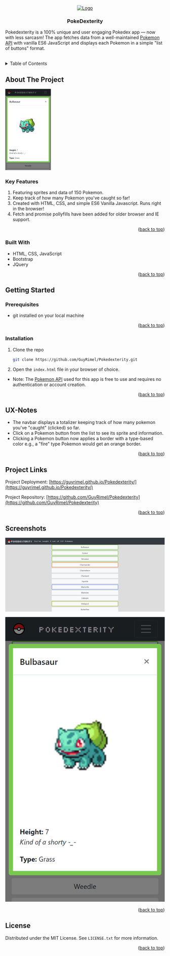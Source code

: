<a id="readme-top"></a>
<br />

<div align="center">
  <a href="https://guyrimel.github.io/Portfolio-Site/index.html">
    <img src="img/RLogoNoName.ico" alt="Logo" width="80" height="80">
  </a>

  <h3 align="center">PokeDexterity</h3>

  <p align="left">
    Pokedexterity is a 100% unique and user engaging Pokedex app — now with less sarcasm! The app fetches data from a well-maintained <a href="https://pokeapi.co/" target="_blank">Pokemon API</a> with vanilla ES6 JavaScript and displays each Pokemon in a simple "list of buttons" format.
  </p>
</div>
<br />

<!-- TABLE OF CONTENTS -->
<details>
  <summary>Table of Contents</summary>
  <ol>
    <li>
      <a href="#about-the-project">About The Project</a>
      <ul>
        <li><a href="#key-features">Key Features</a></li>
        <li><a href="#built-with">Built With</a></li>
      </ul>
    </li>
    <li>
      <a href="#getting-started">Getting Started</a>
      <ul>
        <li><a href="#prerequisites">Prerequisites</a></li>
        <li><a href="#installation">Installation</a></li>
        <li><a href="#ux-notes">UX Notes</a></li>
      </ul>
    </li>
    <li><a href="#license">License</a></li>
  </ol>
</details>

<!-- ABOUT THE PROJECT -->
## About The Project
<!-- SCREENSHOT -->
<img
  alt="Pokedexterity Screenshot"
  src="img/screenshots/screenshot01.png"
  style="height: 16rem; width: auto;"
/>

<!-- KEY FEATURES -->
### Key Features

1. Featuring sprites and data of 150 Pokemon.
2. Keep track of how many Pokemon you've caught so far!
3. Created with HTML, CSS, and simple ES6 Vanilla Javascript. Runs right in the browser!
4. Fetch and promise pollyfills have been added for older browser and IE support.

<p align="right">(<a href="#readme-top">back to top</a>)</p>

<!-- BUILT WITH -->
### Built With

- HTML, CSS, JavaScript
- Bootstrap
- JQuery

<p align="right">(<a href="#readme-top">back to top</a>)</p>

<!-- GETTING STARTED -->
## Getting Started

<!-- PREREQUISITES -->
### Prerequisites
- git installed on your local machine

<p align="right">(<a href="#readme-top">back to top</a>)</p>

<!-- INSTALLATION -->
### Installation

1. Clone the repo
   ```sh
   git clone https://github.com/GuyRimel/Pokedexterity.git
   ```
2. Open the `index.html` file in your browser of choice.

- Note: The <a href="https://pokeapi.co/" target="_blank">Pokemon API</a> used for this app is free to use and requires no authentication or account creation.

<p align="right">(<a href="#readme-top">back to top</a>)</p>

<!-- UX NOTES -->
## UX-Notes

- The navbar displays a totalizer keeping track of how many pokemon you've "caught" (clicked) so far.
- Click on a Pokemon button from the list to see its sprite and information.
- Clicking a Pokemon button now applies a border with a type-based color e.g., a "fire" type Pokemon would get an orange border.

<p align="right">(<a href="#readme-top">back to top</a>)</p>

<!-- PROJECT DEPLOYMENT -->
## Project Links

Project Deployment: [https://guyrimel.github.io/Pokedexterity/](https://guyrimel.github.io/Pokedexterity/)

Project Repository: [https://github.com/GuyRimel/Pokedexterity](https://github.com/GuyRimel/Pokedexterity)

<p align="right">(<a href="#readme-top">back to top</a>)</p>

<!-- SCREENSHOTS -->
## Screenshots

![sreenshot](img/screenshots/screenshot00.png)

![sreenshot](img/screenshots/screenshot01.png)

<p align="right">(<a href="#readme-top">back to top</a>)</p>

<!-- LICENSE -->
## License

Distributed under the MIT License. See `LICENSE.txt` for more information.

<p align="right">(<a href="#readme-top">back to top</a>)</p>
